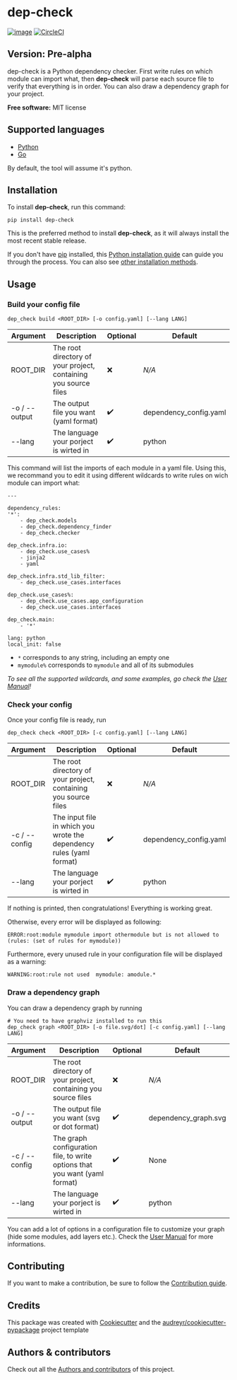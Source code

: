 # dep-check

[![image](https://img.shields.io/pypi/v/dep-check.svg)](https://pypi.python.org/pypi/dep-check) [![CircleCI](https://circleci.com/gh/lumapps/dep-check/tree/master.svg?style=svg)](https://circleci.com/gh/lumapps/dep-check/tree/master)

## Version: Pre-alpha

dep-check is a Python dependency checker. First write rules on which module can import what, then **dep-check** will parse each source file to verify that everything is in order. You can also draw a dependency graph for your project.

**Free software:** MIT license

## Supported languages

* [Python](https://www.python.org/)
* [Go](https://golang.org/)

By default, the tool will assume it's python.

## Installation

To install **dep-check**, run this command:

    pip install dep-check

This is the preferred method to install **dep-check**, as it will always
install the most recent stable release.

If you don't have [pip](https://pip.pypa.io) installed, this [Python installation guide](http://docs.python-guide.org/en/latest/starting/installation/) can guide you through the process.
You can also see [other installation methods](https://github.com/lumapps/dep-check/blob/master/doc/installation.md).

## Usage

### Build your config file

    dep_check build <ROOT_DIR> [-o config.yaml] [--lang LANG]

Argument | Description | Optional | Default
-------- | ----------- | -------- | -------
ROOT_DIR | The root directory of your project, containing you source files | :x: | *N/A*
-o / --output | The output file you want (yaml format) | :heavy_check_mark: | dependency_config.yaml
--lang | The language your porject is wirted in | :heavy_check_mark: | python

This command will list the imports of each module in a yaml file. Using this, we recommand you to edit it using different wildcards to write rules on wich module can import what:

    ---

    dependency_rules:
    '*':
        - dep_check.models
        - dep_check.dependency_finder
        - dep_check.checker

    dep_check.infra.io:
        - dep_check.use_cases%
        - jinja2
        - yaml

    dep_check.infra.std_lib_filter:
        - dep_check.use_cases.interfaces

    dep_check.use_cases%:
        - dep_check.use_cases.app_configuration
        - dep_check.use_cases.interfaces

    dep_check.main:
        - '*'

    lang: python
    local_init: false

* `*` corresponds to any string, including an empty one
* `mymodule%` corresponds to `mymodule` and all of its submodules

*To see all the supported wildcards, and some examples, go check the [User Manual](https://github.com/lumapps/dep-check/blob/master/doc/usage.md#writing-your-own-configuration-file)!*

### Check your config

Once your config file is ready, run

    dep_check check <ROOT_DIR> [-c config.yaml] [--lang LANG]

Argument | Description | Optional | Default
-------- | ----------- | -------- | -------
ROOT_DIR | The root directory of your project, containing you source files | :x: | *N/A*
-c / --config | The input file in which you wrote the dependency rules (yaml format) | :heavy_check_mark: | dependency_config.yaml
--lang | The language your porject is wirted in | :heavy_check_mark: | python

If nothing is printed, then congratulations! Everything is working great.

Otherwise, every error will be displayed as following:

    ERROR:root:module mymodule import othermodule but is not allowed to (rules: (set of rules for mymodule))

Furthermore, every unused rule in your configuration file will be displayed as a warning:

    WARNING:root:rule not used  mymodule: amodule.*

### Draw a dependency graph

You can draw a dependency graph by running

    # You need to have graphviz installed to run this
    dep_check graph <ROOT_DIR> [-o file.svg/dot] [-c config.yaml] [--lang LANG]

Argument | Description | Optional | Default
-------- | ----------- | -------- | -------
ROOT_DIR | The root directory of your project, containing you source files | :x: | *N/A*
-o / --output | The output file you want (svg or dot format) | :heavy_check_mark: | dependency_graph.svg
-c / --config | The graph configuration file, to write options that you want (yaml format) | :heavy_check_mark:| None
--lang | The language your porject is wirted in | :heavy_check_mark: | python

You can add a lot of options in a configuration file to customize your graph (hide some modules, add layers etc.). Check the [User Manual](https://github.com/lumapps/dep-check/blob/master/doc/usage.md#adding-options) for more informations.

## Contributing

If you want to make a contribution, be sure to follow the [Contribution guide](https://github.com/lumapps/dep-check/blob/master/doc/contributing.md).

## Credits

This package was created with [Cookiecutter](https://github.com/audreyr/cookiecutter) and the
[audreyr/cookiecutter-pypackage](https://github.com/audreyr/cookiecutter-pypackage) project template

## Authors & contributors

Check out all the [Authors and contributors](https://github.com/lumapps/dep-check/blob/master/doc/authors.md) of this project.

